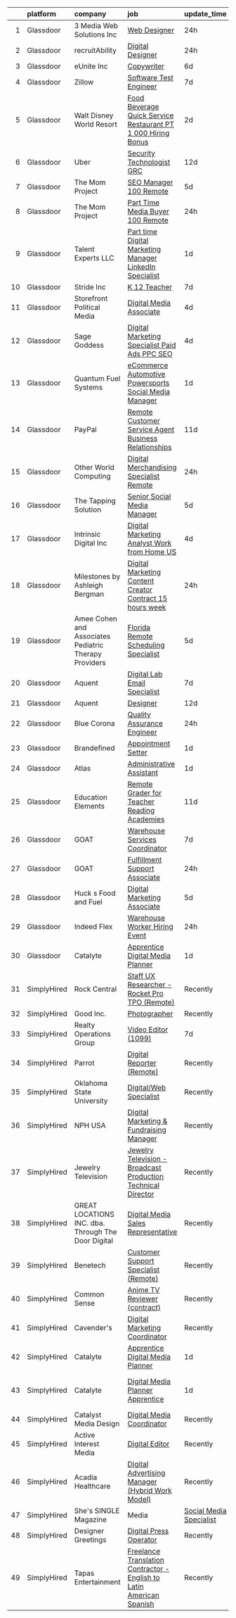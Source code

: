 

|    | platform    | company                                               | job                                                                                                                                                                                                                                                                                                                                                                                                                                                                                                                                                                                                                                                                                                                                                                                                                                                                                                                                                                                                                                                                                                                                                                                                                                                                                                                                                                             | update_time   | location                        |
|---:|:------------|:------------------------------------------------------|:--------------------------------------------------------------------------------------------------------------------------------------------------------------------------------------------------------------------------------------------------------------------------------------------------------------------------------------------------------------------------------------------------------------------------------------------------------------------------------------------------------------------------------------------------------------------------------------------------------------------------------------------------------------------------------------------------------------------------------------------------------------------------------------------------------------------------------------------------------------------------------------------------------------------------------------------------------------------------------------------------------------------------------------------------------------------------------------------------------------------------------------------------------------------------------------------------------------------------------------------------------------------------------------------------------------------------------------------------------------------------------|:--------------|:--------------------------------|
|  1 | Glassdoor   | 3 Media Web Solutions  Inc                            | [Web Designer](https://www.glassdoor.com/partner/jobListing.htm?pos=121&ao=1110586&s=58&guid=00000182cea319c78cac5fc95a4c04a8&src=GD_JOB_AD&t=SR&vt=w&ea=1&cs=1_2394cd1f&cb=1661324172288&jobListingId=1008088437875&cpc=1CBFC3E34E2A31FF&jrtk=3-0-1gb7a66hkg2eq801-1gb7a66i3ghrk800-c24af7824f4a0908--6NYlbfkN0BTT1lo8Jwdy_hu5PBsWOg-OgEs4ry3bvHurgSPaoaOHOWThJZbXv-8E1EHNHR3deLtKjNld1FXOsom79LjT34JW7makxLxTBHyVERW4INRH6ilQMezrP3dwWAeH5FEH1iEZ5Ejp6Jrph_px7tXEDRSyDmxPtUfOr951ZM8LxPqSx3htVLjpKbYJSPXLB-l6xVL0Q0WM9C_koUtZE9xwEKrJJ2Sx9rmRmkaF1dLDU6wJ7jetRp0693m8_l5MTyoTQ7rMtVwWgedRam6GJfxVqQgsutn-8YDUqI5dijY2romMORwWJ0Aet9fFczMUm6Ld4yxilZqDu9xHmiUFgJh6gU9Cm2oBsBPSD96Vq12oKiPYSQtIMv1Nm_7aj7v18rWs701OVBmfic9DnBUr0qZJiF5btt1_8ya9cL-S4vT145gxwJUjEG6hr_2zixWxhai25BbtdtniHt31CgZIKneMP8g0pTXhuWa3QajA3tq0pz1NcTZ8u97lnhjzjE3t3uD_8E%3D)                                                                                                                                                                                                                                                                                                                                                                                                                                                                                                                           | 24h           | Remote                          |
|  2 | Glassdoor   | recruitAbility                                        | [Digital Designer](https://www.glassdoor.com/partner/jobListing.htm?pos=127&ao=1110586&s=58&guid=00000182cea319c78cac5fc95a4c04a8&src=GD_JOB_AD&t=SR&vt=w&ea=1&cs=1_45cb625b&cb=1661324172288&jobListingId=1008088873414&cpc=444700D72F2ECBCE&jrtk=3-0-1gb7a66hkg2eq801-1gb7a66i3ghrk800-fc62b05af1e0e19c--6NYlbfkN0CGG9KWCDlpnNsyBDyIiP_Q0811kl3MMa1wmNp0I1WtkTaTZU1gJWaiKEGe9oYuZ3ACOSRVmCfxt473hJyRmW1tPj8AuEE2k3FaRHIiAETn7fxUNnbKUPXnCGruoaIJeo88yBRXwEcM4fBXLgDDHOTqx6aPi6XWoDU90_GPhbKSbedha9pAg0Oj_yrzDZ5__KwQHKAHPHPR1TAbNqBZm-eEerReN_wcysBvUB0xieliecTyY27Iz_eT8ABdbGLQXdrXovs2wrvQFAnv2P4KTnDE247PUCUPE5yJ7AG93MG7ErvaI6zVBw86tVO4rFO7qVkFalBVfRVdOelC_XFJORk8EVnHx66EgP6T8QZldfV5xrbMZay2UQM0FwuR5TaUjvNHcwD4jJU1oKJnK8Hzc-PGoOa7nLlxRK7UUmA_qeZ-s6ozQjfAyh0bTlvtpUHgSihVNeDAfUin7FE-W7oimCl_yWFR2ySS5Mb4YUgRbw7Ga9CNIjVg5zWl8G1jcoNIbH_tsY5F5deMGdtdnS8wIKuo)                                                                                                                                                                                                                                                                                                                                                                                                                                                                                                     | 24h           | Leander, TX                     |
|  3 | Glassdoor   | eUnite Inc                                            | [Copywriter](https://www.glassdoor.com/partner/jobListing.htm?pos=104&ao=1110586&s=58&guid=00000182cea319c78cac5fc95a4c04a8&src=GD_JOB_AD&t=SR&vt=w&ea=1&cs=1_432c5ce1&cb=1661324172286&jobListingId=1008076675595&cpc=F0881FB4B112A732&jrtk=3-0-1gb7a66hkg2eq801-1gb7a66i3ghrk800-53f0338def0d2925--6NYlbfkN0CtwOkgDuej6vPfWODMxjOIyNEohQmdYMppGq8y8dOpBoTzitlsCnYxzDdEluOLusqwMpkov7nX-ks7t50rpWnoqbfLO_eaOGnNiBBGk4gh1EhiXe1UOI8-ZJxR8JFKjujxbdiKf0TE_IyEOr_pfm_jtTkQFGfNT33_m6Jfq0drDfdk5ocI6RThScyeOGt0b_iXrk8y0MMHgMfEA0N8EvPbVVkw6CC6y8KhkA2YwE7qT8gNmsRK3rHgwf9KqaQoKmDwekGjJ9Lfg-rH7JBswRe_mynxk5gMj2XdXNt2W0g_cvLf-9siO1qcHz3VD9KFcTova3-oxK1PjZ_cdV0DSwDYxyYzyYX0cx74XS0hydRLt6RXfO3sGH1yj0MPnwakWpKADOzQEc4Hn1VpCcuRb5z9TPAZibMr5e4VkMSoWvhutvxs9TWXxbRdI4tAAYqJEwytZmX1etS7beKGTcAhFdorVqDgbbct8obGL-am-puGxKuF7nWNZ0v2)                                                                                                                                                                                                                                                                                                                                                                                                                                                                                                                                           | 6d            | Irvine, CA                      |
|  4 | Glassdoor   | Zillow                                                | [Software Test Engineer](https://www.glassdoor.com/partner/jobListing.htm?pos=117&ao=1110586&s=58&guid=00000182cea319c78cac5fc95a4c04a8&src=GD_JOB_AD&t=SR&vt=w&cs=1_cd9b9fa2&cb=1661324172287&jobListingId=1008073833153&cpc=8795CF9063CD573D&jrtk=3-0-1gb7a66hkg2eq801-1gb7a66i3ghrk800-bdbd237fa6adc276--6NYlbfkN0ANMurRYyPEXg08u6OamUd1Mvhk-zhFSGYIZgoJR86UvYL2v6MoUqae-sD5DnU21vow35bQ1-Ze4dgwP3h0gIUgPs8wUViGkb_G3-ui4tvTc5oBQ_fL4jvKGTFl8Uu4QmnKpXCh8pUj7fxO7Bu5yBOVswLieY_dmKPh0ojbhdWQ1DspQWh_5aoXVr24MprQW-Y4kvHjfe8WFPO5urI1VRmG7UQ44NwCIf-xREZgeNBFWAtVNA3_WUo1XSkTgVIiZvslFhMQV2s3swxWYz4-R-n-8296gjjkRxoYe-yxQ0SbRJvejlXe4U9Pw_p4VzyyHdMrXxyPfmOPlfgtYbZt6QEeipXbqvDbKPkQ4Zr0CxuBrIyr0ovp9zyaGftJJKGDKhUez0j76tZW-LEa3Z1UmJRfjOG6-nI_3tsB5MFps_bS5S_hFUX-lmPQOC0Sqiw_pQEubVbcgFUDu4BJw2GIXP4HMI9ahZPdDfkmKM5oqb9G9rby-NEp0bhjL9O4YhfiZUKoS5VOd2iTpLz11VCG4zCo84nihD4xFb0HnaZJiEJPpIfzX7YVSU8qxesYZ0NBWFxGEj15bJz7E4Sk0WXTw7gcJ-LbUP85D6cRbDoXu0KUyH8Lnyw8Qj1apYsppV667ZetJRxW-y9I-TFfwChCPG84xWdc_RXKAas2_rhql80SlEgmQrodkMRysH6-q6MsLkOBER6Vad2-4vbl5sU1qL6VWgXWbGdKPw5RBRXKaFbpiwp3iWr00CAV4BRATWk4INUxE1TQ9rN06hKMFN5aEZVa0FIaJxRxzcKHkVfi6yoYsait7X87s86FXbOmKYEp1ZVPMW2E7iEG8ZZL8U7tfJxEUhFJvUnP6wRH2qH-9F-O0Uxhapt95QeX56NPcmFh440%3D)                                                                                                                      | 7d            | Remote                          |
|  5 | Glassdoor   | Walt Disney World Resort                              | [Food   Beverage Quick Service Restaurant PT   1 000 Hiring Bonus](https://www.glassdoor.com/partner/jobListing.htm?pos=118&ao=1110586&s=58&guid=00000182cea319c78cac5fc95a4c04a8&src=GD_JOB_AD&t=SR&vt=w&cs=1_36791904&cb=1661324172287&jobListingId=1008084070342&cpc=AF770993EC679D41&jrtk=3-0-1gb7a66hkg2eq801-1gb7a66i3ghrk800-5bd4328f6b5fd467--6NYlbfkN0C6Ka7fXck5vhN9Gntscl_jqDDI0lwp9hmdWqruhrh70g4rLtFMw5tupciEWHOW-uMauIcegRB-uQm5lx6yk0eDJOX6eb6_5tse36gmDoVXUi4H0m6Zeqc0rdVk8Bgv7Ec6xWit50U8u0o_hjycwb5RlK4M-Ijb8zWrIieyo_5q2z_TMhawjX65WQemIOrMp0w8IR9IWXiylqr5NlCfTOlQmnvMwRa0xt8nr7tBbFZfOMMgq46fnxo3t1t-xXrjxjuGLcYwBb4FoEGPJkNW5-drFPYlc8fxNg9SH8nMOtdhnOZc1v5EQRbZWiKIsur0fvWKsoQhjD_G7SJ81Kupq2COB6RLm178_BRBnwYRiibB2cplksBQLc-J7IXz8SEsZseXCNM2wn9pnteNF5IcGB59YOw-1dybMxK4ecsrd3PwiNyJKfQg1bQ1)                                                                                                                                                                                                                                                                                                                                                                                                                                                                                                                                                          | 2d            | Lake Buena Vista, FL            |
|  6 | Glassdoor   | Uber                                                  | [Security Technologist GRC](https://www.glassdoor.com/partner/jobListing.htm?pos=124&ao=1110586&s=58&guid=00000182cea319c78cac5fc95a4c04a8&src=GD_JOB_AD&t=SR&vt=w&cs=1_21b747b4&cb=1661324172288&jobListingId=1008066994341&cpc=2CAED5C921A5F994&jrtk=3-0-1gb7a66hkg2eq801-1gb7a66i3ghrk800-2ed6e0d8409dddc7--6NYlbfkN0AVIi8UxprrPGU7QPohOxOOpynq0pcPnEidcD-eE3H2Sjj4_Pku15tMmP7NP-uADjoOLyJqTaSxToZ4zaEyJWdJY0QpWRugHFW-RoypaB1g8KpCSJBEkjZgWLc5ifptqm-m453Wc1PEQQUFqs1JdnJDAxhab-baXB3vkSYirv6hU2ODVSq52_T8oML3tjeyz_FAaTmsomXj9GbpPNETWKLaF3yYYmSORv0lUOyT8pDNCXd9wCBKHb_ahhDuIcrH3fwWRcJ3Tfjdbmosb_82dvGXX0xukVD66aj2l9AXv6RBTXUwK8G-_7F2RSZLxFuYdSD4JfrytZGKGiaSJCFI9KDB6MR4AOvSQ_MSNg4b23EjWIobgC7jFxzgsL-0l0SW0pxjdN2PHyigQEf3sfFiNFOthNO8unOXqKGNnZpYv42P9T_P4NR23l9l4xWEvvoH6KazC-SIboXMmEpyfqUEFZOAbOry6Kt2wk6a-_9MYQzPLEbnGyebiFPFXUFq02YDn6p8gM4-d39LDabVOgpeLVP4A9VMG__BFoZI7HrK7oaSnmu4Vzou0FEYTll_-TMEk-CHg0SP_zFa84swynTdMBW0AznhIFOEG8INO6mferqc61hL50ceaXbdULg2TMM7I56Jw2EMoM73bxz_WwBzcthiDixVBsXIBdlNFdki0L27_RXmanZVg_QYyynOqmpa3AaFqlQGkzXS6uSBQ774mnFxsLYH2kEXGUre2mfZ1pm6FXmOEYbKi_vhTSEACm2YwXn6yAmjGukAoO8HJRMGlMXErxU-5zgB6K9gCwGehTZ5GZ2wTMAlVp3CdSrj-QXce5REA_8jqzAg7YI5a3AZl9VBQ2fwvMmksx8vpt5CERxzW1bLEWgTttMJAspg-zD9edm0hIAe5CwwmgLQap3sIFMlRWexgLP5LBji1hwW_3SYo6wapf0fsYZsUlQ4Ptj8638EaadU-cSoQOtEeV4jZzhuzB_R-H7IopsPvnCNd3NA77bHW0Ew9kyz) | 12d           | San Francisco, CA               |
|  7 | Glassdoor   | The Mom Project                                       | [SEO Manager  100  Remote ](https://www.glassdoor.com/partner/jobListing.htm?pos=130&ao=1110586&s=58&guid=00000182cea319c78cac5fc95a4c04a8&src=GD_JOB_AD&t=SR&vt=w&cs=1_c37a96bd&cb=1661324172288&jobListingId=1008079757499&cpc=56C4EA4A1A191A49&jrtk=3-0-1gb7a66hkg2eq801-1gb7a66i3ghrk800-409084fd593d24b9--6NYlbfkN0BDp_epf89aHDQhKpPegNJQ_ldQpEFZQsM9OcONMGxWx6pU56EKHF58QjVdAUvn2gVJWnMqIxN5kKYx5TxeYH5pB00QzTpweHF47KVYqQslBtmQlXMXn6beIYIdRU6VILnNU5qxqN2e233yzh6ogqmjpf1Dz_x5bOo7RerX4ZjvwQfg2LnyUFl4moJshjgOlWrDIS233IKGuGxu8uXz3e2z2spJJWAX4L6WPx7vaPbEWv6AckWWySTB_5IaN5A3aHUn_3CK-u2oSNKpgD683FotdvP1q2n3rA5E37iSxAnue5a-u185gD0qL3LKkTRTii61vJgbOCEu2G5-lrtdQdFf8q__HPA51vxcIpiXooAU3LXLldRRTuk3T6M-077CJyM4CpLE6idI5tVTkUzJTZYgygSujJO_w2MwQVj6w4YYM7kOcFHE00Zr38bIuypimqJzor22APURiDKR509Unha3SXt8gJF8Rhfv-VIUOtjXUIWKEzJSNyFWn8EtNbe38MM-AaoOEKPyFHki-VhsHgU2y-8HnqzOsTQoGSGxDweF_kCmZSty_pqJHyogah-XASdtl7B3zQGrYg%3D%3D)                                                                                                                                                                                                                                                                                                                                                                                                                                     | 5d            | Remote                          |
|  8 | Glassdoor   | The Mom Project                                       | [Part Time Media Buyer  100  Remote ](https://www.glassdoor.com/partner/jobListing.htm?pos=126&ao=1110586&s=58&guid=00000182cea319c78cac5fc95a4c04a8&src=GD_JOB_AD&t=SR&vt=w&cs=1_c553455e&cb=1661324172288&jobListingId=1008089604952&cpc=444700D72F2ECBCE&jrtk=3-0-1gb7a66hkg2eq801-1gb7a66i3ghrk800-8983df8ebda6c49f--6NYlbfkN0BDp_epf89aHDQhKpPegNJQ_ldQpEFZQsM9OcONMGxWx6pU56EKHF58QjVdAUvn2gWLKv-P-7olP7IJSJ8YhQahvGk9FytFMPJN7BBLVKsROyBuKUxXvvbHhGABK-bn7RCLzKmc06tRkMYCNAS6Bz-zF-g8fXv-UB_1NGW9a7VlzVkFOAZkKQfDisyiFiQS-Eh98w5QFsiJS7nJMWQOufljNqxFIQjdGUTuzXPMc9ubAJ3a9thV_Kgn3x3zu82Bn5ZNdnt7XDQuG4ySoLb6q4VKX4qQ6Tf_I7qI6J7axfWhKpoZ7SxBEVGwiQ4xY1I-JScCdb1YqmKHQkGWK2LPWbxNjayejQczsP-O0NJz7IHGtAgoJOhcjGKY9j9ziyV60vOCIJ72ckPIXWNtAcSz06-6fRTKlWFaF2Lq4kkb-zX1nDItZiqqLRSR1-mRbRq_PfAPaMUBzu-tFskkeCipnX1QypKGE8oTmgBPh3C39d-iPOwmnr2uHUn55SaNVKdsAFCpcd-nVXvEJ9fdjnThTCEEJujB99zHwK3hDImVGua0dJPbSOUJy3XiA8DybwuEvVjpAX19lri92Eu0mQkZI3c7jZSdG747pIAyflokGjLknNZbQI-4_-X667nS9XC8XZLyRbSkf-FbHm-U295ZKUHvhhK9cFeFiggAVhIPt__5JyyY-PTyJLwJVn2KbAaDd6QwVwR7EXGcR_nUCE5gI_ch)                                                                                                                                                                                                                                                                                       | 24h           | Remote                          |
|  9 | Glassdoor   | Talent Experts LLC                                    | [Part time Digital Marketing Manager  LinkedIn Specialist](https://www.glassdoor.com/partner/jobListing.htm?pos=109&ao=1110586&s=58&guid=00000182cea319c78cac5fc95a4c04a8&src=GD_JOB_AD&t=SR&vt=w&ea=1&cs=1_6ede9ee0&cb=1661324172286&jobListingId=1008086356684&cpc=1CBFC3E34E2A31FF&jrtk=3-0-1gb7a66hkg2eq801-1gb7a66i3ghrk800-0821abc9136ca8a3--6NYlbfkN0APToHrk7ILONyRglvlT3LJMO76dZGJsKlG8WQjsY8Cq4y0vpoc5mYwZ9r5lLsXullh0pJV7FPiNdX5PpYthIt5EMBwdVdHSW1nLmopFc3YLQwCynxihI1386B3uRWzHSCxgHL6-D7mWDa_UFphTRcwPAS2ilXsUKsfk4rtKEnd88Y4AIB_HIhoOtiVg3c-ldgoR6CcpCsKlULWtW1u_xonX7XkquOnuHBDp8An2hvCuDKHGsERt3CBnGFhCxX7ZNfH2tx5Vgy7TCD5PbSx5xlaaCDxPW20uliAbCufqUd-YxnVCdKZtcrwNhgQjMkmSok57131SnLl006-8JT5XsR8xA8zDoK_4yeXTi8hc3FSiMKYwzu6HvdmaXVo9FTPYJzSVNqzCG-skBfZiGOF94TiVAXrExNUY2IAsk63S2ObhKERASsyLmNL_rQKxmxLbDgb_LUjhIYGLm0Gn_xWyeVN26VkpLOsQR75mWY-wkok_XtwXNZf6S__TktI7kX8OE2k57coA-nxZQ%3D%3D)                                                                                                                                                                                                                                                                                                                                                                                                                                                                 | 1d            | Remote                          |
| 10 | Glassdoor   | Stride  Inc                                           | [K 12 Teacher](https://www.glassdoor.com/partner/jobListing.htm?pos=113&ao=1110586&s=58&guid=00000182cea319c78cac5fc95a4c04a8&src=GD_JOB_AD&t=SR&vt=w&cs=1_eae04e6a&cb=1661324172287&jobListingId=1008073937456&cpc=E773D000C9BC26FA&jrtk=3-0-1gb7a66hkg2eq801-1gb7a66i3ghrk800-637431e51d886671--6NYlbfkN0CvdwklXJR8ilq33FGhQFFoe6FMxHufu4eEPSreuBfVLvJsr4_xgAHFrJ8v_5jZ5POUwkcW5AkW80lWot-onemPgRu57g6I9AWM6wQWme8EVV8m29buCh4RCVKnCL3tOucg6ol6s5MFoECcxEhFb0umS8uDQrV_qOEzLo_eh3Rurz072XqTW4MxLCzygvTxsi9xo3zUJHsXH8-a7NTz5A8NfGG1ml7i8a3a3jjAPkH2VnPQvSgeJiyN-j8NXbIGXC2SgA10GJ0FqxUNbhpoKsD-XH2_C3W7alyUR6RCXSXWdMx5LF8pz6cAF8Wt97nLGwQ7W1GCUeCGXHQSLOt108IinlMwOFQb1-eJHjvRlqvGhUMmQuXlKS0LD9N0plwXroLJhUi9VQcw_jPyLSg9hd1frEzMjL9Ev6lmeLyqhqBV2-fF8iQQhUIx3O_-MhC3ZIXA7EOpH09UxCZU1740Q4_ix95kbv0bMTLsHJoRw3MiidwPg324FUc5jDm4x6UWYQZ9hi_nTJB97lfhdfK67uBln8i9PrTjkFlQ3gkojw_fv3Y7zShxS-8_5Ynw6df_G8NHjlNNx9LAhD3N1HO-cJ4wKL0SoSAwJ0qx-xT1JhPKQN-Zdwmbj2zKK6YJyltokDpWa_ZH5_VP-Q%3D%3D)                                                                                                                                                                                                                                                                                                                                                                                  | 7d            | Remote                          |
| 11 | Glassdoor   | Storefront Political Media                            | [Digital Media Associate](https://www.glassdoor.com/partner/jobListing.htm?pos=120&ao=1110586&s=58&guid=00000182cea319c78cac5fc95a4c04a8&src=GD_JOB_AD&t=SR&vt=w&ea=1&cs=1_d764680d&cb=1661324172288&jobListingId=1008081749588&cpc=8795CF9063CD573D&jrtk=3-0-1gb7a66hkg2eq801-1gb7a66i3ghrk800-1d85849c4b7ef18e--6NYlbfkN0BMGcL7UXIazt_6x3bgSyvRMHRJVWQtVbsZWrLI009OXBED9u2p7JpqOmaS7UqXoj-ErEUGK1ocpfVwA4me7CkRhnSTrpfh4cmzKRk4o8mQpj9LoyxI9RhenZ5dFTHbGz6cguq6Ix2kZwgowTFrI0G_mnqVmbyEvfENcMht3tYCv3w8xpuXtb6xCjF8NnFvU5aL4Kjh0SoYVfBqo8eYvLoJCJzdUKLAcJUcE1MUP3mdtTWkQBwhAyEndwTs90lJFR7cXkjFdrTBg3iidV624CSfggM9oOA5Su928Rjkqsh4yuzmEu0VF-y7N7Dh77BVOvP_3mYXTUpqQmDT_E8UW9aQ-t1i4SMlp3qDtjpVfiytLPBO-TG8O5QtEd3jH6pucWITdTDzZjIPqjX6QkYlmy426YsU0wv4h_yP0_l_yGFbV-rKMdj0s3Tu_5aqnu-KesUAPFX0LUfCLUwWyoi7d62ccMmxq788JBNswLL9Eaty7K3lSsfHchfI)                                                                                                                                                                                                                                                                                                                                                                                                                                                                                                                              | 4d            | Remote                          |
| 12 | Glassdoor   | Sage Goddess                                          | [Digital Marketing Specialist  Paid Ads  PPC   SEO ](https://www.glassdoor.com/partner/jobListing.htm?pos=107&ao=1110586&s=58&guid=00000182cea319c78cac5fc95a4c04a8&src=GD_JOB_AD&t=SR&vt=w&ea=1&cs=1_4316c189&cb=1661324172286&jobListingId=1008081485276&cpc=A356F292FF34F670&jrtk=3-0-1gb7a66hkg2eq801-1gb7a66i3ghrk800-c4c155eb5b43f972--6NYlbfkN0BBGG9LMNqL16EzDx9S3nKk4b6IwprgSJginr0DZD_oW5yEAmn-tqn_TBC8a3Capv_BTU2ewMxeEz_INSIr_8pVBDIxhPBXR7NB5vTlQgtbdpaj_DghusF1Uk1m_WVaQ-_sF6AdV652fbnU5tqHzJTCUPS0CvLKMSW1VTif_phVFsYMlZqJQ9ITtWLezfREZaYrU4dMib15NJhzsufygXVuk8Nt_IIlGjuEu_cbI9nof5XmiACrqiTvc7Da-gdBY5KKcD002uihAXIpG5c7IY-yg7-cH7lzRMGxWLFTfdxVuD8T-JR1NcBgVUax31MB0Ylq7nwqN8dErya0ocOLAUlW84-B_wX3E9okX0z7sd_t-AN4lbkGddIkcP9M3SHS64nN6A18W3K3TSRPKFKb5uE3X4sweLr6B6oDqvMlUiT8dUOjyEvOr6UznB3-O97RhVGS7ZUdMr_4Sb4Vpo3SvX5BdZMErvn_ReccPMBQ5S42xHvVNd6Y8WLDH2hmSpa8cEaEPPpn4yln2pBTFoOwSkZG6vLIL8yyolq6cEVAdwcGJA%3D%3D)                                                                                                                                                                                                                                                                                                                                                                                                                                       | 4d            | Los Angeles, CA                 |
| 13 | Glassdoor   | Quantum Fuel Systems                                  | [eCommerce Automotive Powersports Social Media Manager](https://www.glassdoor.com/partner/jobListing.htm?pos=114&ao=1110586&s=58&guid=00000182cea319c78cac5fc95a4c04a8&src=GD_JOB_AD&t=SR&vt=w&ea=1&cs=1_0fdacc0f&cb=1661324172287&jobListingId=1008086711755&cpc=C4A69CCDBB3B9599&jrtk=3-0-1gb7a66hkg2eq801-1gb7a66i3ghrk800-a0b2913fdc58284d--6NYlbfkN0BTT1lo8Jwdy_hu5PBsWOg-OgEs4ry3bvHurgSPaoaOHOWThJZbXv-8mP1PwhGOTHDgavM0MldVjaNzUTD4k42G2HaLRWHFNRbnLiqWQiDVH_i4C-KwSEBhW1rYY0I1yUW0OPwJknSvKK72h_-UoE7ripixfquHgG-hgIWYVfMmipl1piwmC_4xwoWdBo_qxGVfhnt9TV6RAfpUI-_XMFCBMAzjpjZDiFKFeQ0pSJk9F-oQtV01c23HoXFX1nEPjGak-k_n4yqOCE8RdgQzYrdXeee57zEhygMFFZMddx5fQlZ5lBIMxVcIurmCs0YoPTzDpGyJbyioIb_GNVntrYEMLfCL6RspZOAOWcSYNLULfRbl_NyTMk-W_vRASi4eLU2MtaIKf2bDc5I784gm888-hDgtta3-TUGOBHaTxJH5UGl3xw2sTHr6d43iYUb7C3CKwO_Nnt5TFZUo2vSmLfoZ-l3rNxOw22v3b0ihTxPETjmZUz_Dug4df9apLI6U_pQ%3D)                                                                                                                                                                                                                                                                                                                                                                                                                                                                                  | 1d            | Remote                          |
| 14 | Glassdoor   | PayPal                                                | [Remote Customer Service Agent   Business Relationships](https://www.glassdoor.com/partner/jobListing.htm?pos=105&ao=1110586&s=58&guid=00000182cea319c78cac5fc95a4c04a8&src=GD_JOB_AD&t=SR&vt=w&ea=1&cs=1_cc9fb00e&cb=1661324172286&jobListingId=1008068350280&cpc=8795CF9063CD573D&jrtk=3-0-1gb7a66hkg2eq801-1gb7a66i3ghrk800-070199d099d4c91e--6NYlbfkN0DU-F56RgAyFk8IOKZIzbPDY7JlmS72TMLpmNQzkaTSHlWi0x14Sm1iHYL1DaLVpevtEmLRaPsbl_-Zm0pkmk4t6pnRNijLRRXxUseNjHbgC4MB_YAx3AwC_N8fxMDbHcpj9Ht7NC6LmsvwpX-QjYrFrJv95oKe-RJHvbNc5RX2W4oNXCi3hKYf0bqGL4j-aGGycdUelwRtjbAv_wQT1N46FNRZOadCPWZQYAG5KOP3ttluipSUxwDYJVSJHmVLoG-WpQnAYxI8qGYRf8PRvXB393hve8iiX-2mFe3zbdzROaehXNFsHU_wqden7aCQkrZXjBo53WGRcpQam_z1NwYVGy0-ZCPCF7o1uVa8cOYzbRMwV_hrp5194iBuKTPDmi9Y18lmqRB3peYH3qox3xNs8Tt0m0eVaG5XOAn1EqDv7zRobRKZhu6Qg-DhKYSKtQLa1p1OEOG-ZUkpYFjpzTg8wKykP5vMxCcXqUum53S4-guIhcQUj3J2tqhsd7EJAIgebhqrlpcX5pNL0b5P7_aaxSA8gr6vYhbmLh8hMBei0Q%3D%3D)                                                                                                                                                                                                                                                                                                                                                                                                                                   | 11d           | Texas                           |
| 15 | Glassdoor   | Other World Computing                                 | [Digital Merchandising Specialist   Remote](https://www.glassdoor.com/partner/jobListing.htm?pos=122&ao=1110586&s=58&guid=00000182cea319c78cac5fc95a4c04a8&src=GD_JOB_AD&t=SR&vt=w&cs=1_c36f5ce4&cb=1661324172287&jobListingId=1008088254559&cpc=9908D8D4413DBB8A&jrtk=3-0-1gb7a66hkg2eq801-1gb7a66i3ghrk800-bc24ef267e0130fb--6NYlbfkN0AUAYBBwILJ6zTrFZgXMoXBTJ0WAA5-DXG3BMHUU2xRf6MbKibtG0apt5GNh3lRhJb44yxtjuC6Ql05cHZj97k6TIO2smuFpQi7h_W69dcmIwUPv4W5Zm2dR1u4x7gI0uKH4T4g7OOwThxko7236Anuyz6mugl_PkQngfNWB4LdMAAlLf3ndLj51DO7u1S3gIF2lmn9PZwHr_869jMt-DzLMW_y8W_CkaGngtxLbK8K5dooBNgrx1zFOi0Q8QDKMJAT1LGdnuds6nSEPsUJjjHAmg44_kbn4fB8R6U_163X94HvpsSDYljl03UUT9bZ_isNnfTWY_WQ7pA78bRbTyfzqZrmoeHBR_YXWBfqQqgs7hp_wRkRxAwZLIv4aRP7iA7ilB9llwbNWzmJovxfpodPhSOWWkojSbyc_ln6sC5an7MATOvXknP5zUYs2UxeBp63vERdHZ8ch3IDaOag4qBX)                                                                                                                                                                                                                                                                                                                                                                                                                                                                                                                                                 | 24h           | Woodstock, IL                   |
| 16 | Glassdoor   | The Tapping Solution                                  | [Senior Social Media Manager](https://www.glassdoor.com/partner/jobListing.htm?pos=108&ao=1110586&s=58&guid=00000182cea319c78cac5fc95a4c04a8&src=GD_JOB_AD&t=SR&vt=w&cs=1_1fbceaa3&cb=1661324172285&jobListingId=1008078924843&cpc=32EE424DE2B657EB&jrtk=3-0-1gb7a66hkg2eq801-1gb7a66i3ghrk800-725d94417cd9090c--6NYlbfkN0CSUouzYac3hiBk-oSKPXVgMQ2rrourzW-tj-T1EvXYeXzQ8EhEj6xYzedmfztQqidyxhnx-fAlHmqufq9EnZxNrWSyFIjrWRgIx7NBv-KSvtox6b6gRfHZ9GiL9zPPUYa36xrjwMwK1Ipzv1sYloRy715IpADMMXBixUvLhjXPvTo_ma8XucPJntl3ETr0y8cHLbrhPNOkRK2m9zGrbxm3cmCVPvLEfs8jvS17EDEF0a0D4Ogg4mYT4b1M1gV1CECNJUrdYfVnC8drHRWY6X1lGOA9v7zbBupsQ6l-PtuLAyDoUeOHwsNj_lHKZa3Mcqkynkf0Ht6OduZaxjhJDkkAQv-VaIu25hwTdGW3gLCtDQ370FIcNQJoPt9gF6G6egaFOn9GgrE4lo1ONDbAwF_-KfSgNDrS08mg3szqsZnJOlj1EtYhDoz0WhVnJIU4Wr_NV4U0sxlpTg%3D%3D)                                                                                                                                                                                                                                                                                                                                                                                                                                                                                                                                                                   | 5d            | Remote                          |
| 17 | Glassdoor   | Intrinsic Digital  Inc                                | [Digital Marketing Analyst  Work from Home  US](https://www.glassdoor.com/partner/jobListing.htm?pos=116&ao=1110586&s=58&guid=00000182cea319c78cac5fc95a4c04a8&src=GD_JOB_AD&t=SR&vt=w&ea=1&cs=1_db3d17ef&cb=1661324172287&jobListingId=1008081692698&cpc=8795CF9063CD573D&jrtk=3-0-1gb7a66hkg2eq801-1gb7a66i3ghrk800-4977a31ef66f8904--6NYlbfkN0D9I9CsKRwrZ-BrriifzpQz5FSKRbLvJKbiVa69wjiqjXdvYfCNvB-nGuuC17evdLwNQrCphvzxZTtQp333o2XPiwvle-e3sk8rvqduwFle1hEcQDwcdgWwb-Miy1TBfg6SB5C5n65Z6XNI81kFx1qjYA7o0Zm4VcAmwCA5TV-gcFSMg40TmuJYCUzGP7BaoRx1_Xj9beknfFvb54MNiUed8yrDSXrG4UPm7lWa1zo_UPOj7e-WmPW7nTVg8nYSg2yBii3koXftVJ7PX0LOJ3Pdg3Uo-c_OmIl4CC32In8u345uPAh_cVI6IRiLq2RGLLZ8fVmc4tpEHD3JCvYjbZCh9uz2sLdIdB24DPXhhHucH96z39YCwtLwjeDeFDVm1i2pxXCg4TMaIa8uCnLS_r_E4xWMjK1pmspMNvZ6_Ij124YO5OKwBWjsPphBORZlls0eksz3WHyBGJrUlxs9-L-6ZIjTZzAZY_pxIH-Ut2OIDkT1BLcOpmLpPCmSl6POFhEBxX-CRNvIwupY-GO4idS9)                                                                                                                                                                                                                                                                                                                                                                                                                                                                        | 4d            | Remote                          |
| 18 | Glassdoor   | Milestones by Ashleigh Bergman                        | [Digital Marketing Content Creator  Contract  15 hours week ](https://www.glassdoor.com/partner/jobListing.htm?pos=103&ao=1110586&s=58&guid=00000182cea319c78cac5fc95a4c04a8&src=GD_JOB_AD&t=SR&vt=w&ea=1&cs=1_3ed76db8&cb=1661324172285&jobListingId=1008088691170&cpc=217C45A42544DB93&jrtk=3-0-1gb7a66hkg2eq801-1gb7a66i3ghrk800-7569ba233734228d--6NYlbfkN0CNayYzF1mBaI40OgT78t3Q2d9IxlwDzhsYR4HK7epYUYZQQ63_v0ZtQxGZjg-2Zevjj307BS-2EAvSNxkfK61BvIBshOOfPOgdxua-j6Pu2LDAmsKnck7oF1NbcYrRVDyTDiLFs6amUkhkKeilp5WhyZARAiUBWH6nJmRUyBAvE7Po5rHeNaAIWb6IoqOOwbVLEBnrO0lXDdCx_CdmzYRbmhFEAIyfWYwQzk0TWJlOj7BKFFqUJYxpMC4hgOrxuPNkv_tVu8Xz0Ywl8GXWU67YfctC1_jSPm-CrqZ7DqShrjANwI7cohaPK4ORokherDNjCgv1hizsvvWOGAYDotCzVkhyGHSJfMA4qW3h0UORt-tu2-hkDX_85S2F3DktE9WOORFZb7zTQhmLqLF2POcPgXHuwozWU-xfA3akl6o30wZSosp6A-d1R6kc_02moR0HQcrk3CchxSPOzxzL0JOyKExa7hOQZXoTGO5HU0wfFUAkFsd9OV2w8i-YiM5XQiE%3D)                                                                                                                                                                                                                                                                                                                                                                                                                                                                            | 24h           | Remote                          |
| 19 | Glassdoor   | Amee Cohen and Associates Pediatric Therapy Providers | [Florida Remote Scheduling Specialist](https://www.glassdoor.com/partner/jobListing.htm?pos=115&ao=1110586&s=58&guid=00000182cea319c78cac5fc95a4c04a8&src=GD_JOB_AD&t=SR&vt=w&ea=1&cs=1_94445f1c&cb=1661324172287&jobListingId=1008078717344&cpc=AC285F3A3ECA6BB0&jrtk=3-0-1gb7a66hkg2eq801-1gb7a66i3ghrk800-ab6b67ad9b54a025--6NYlbfkN0DB2IJiWvkl9dyna-F9Xfqg4Kffp6-GoT8zQwgzVu3ttDJojyFH3kHYJeir6D_a646D4E6IJS4Au2ZYcO6udjK9W0XtHp2F4Mv-w93IhZcElHe1rsrNJ_ylbYQhj4FLtvC-qlZHqFIwgLkuCFRai3DnaUKPpNDuAaLGSzkhXomzy6gnJcwskdlD677ACeWrB96L1RYH2GPyTEppOyaMcv0oWAL9Nqi4FvRtMPBYptzAhbmNGMBKfrASeQvfZ4nUdEVLvtMfB9mNut8HOw5tnLw1ZJ6LUgEucJswf1m-ytZ_L_3qSLUabYxyXJhWJOwkv66mMMHCWWXo5VQYTyMiYh2Box0IyEOeF-2YcLlGyb_xWMoIGu9H3elnTczomc2IUx3rER8kBGJIOuAkxASs7gUi-KAWABJh4amxoCVEpDT356F_UXqwCjOUB6z_fLNQ1gnuvL4UV4Q3_Bef_TnTbhKHU3eqC_CE7c-T1Q2D2QW5xbV4HVNJYBbblYLowxK1mqIFmZFntgpXKg%3D%3D)                                                                                                                                                                                                                                                                                                                                                                                                                                                                                     | 5d            | Florida                         |
| 20 | Glassdoor   | Aquent                                                | [Digital Lab Email Specialist](https://www.glassdoor.com/partner/jobListing.htm?pos=128&ao=1110586&s=58&guid=00000182cea319c78cac5fc95a4c04a8&src=GD_JOB_AD&t=SR&vt=w&cs=1_6c729123&cb=1661324172288&jobListingId=1008074782537&cpc=654405A9B1E0A9F5&jrtk=3-0-1gb7a66hkg2eq801-1gb7a66i3ghrk800-d23a5aa9c608913a--6NYlbfkN0DMrcEu7yrtATojKJA7cEzGQ3FdRGWLh0CZQInL4ECGI9gD0Wolx9R2EDT7B77c2cSZzHxfztdVoEMCmmuaoYCFzVOLdnnJEcNMkLv6HSpNslBUXXYKUXIkpR75sNwWLdHlUgsHf06kbTH4-Da_0i2Nn4Fis4QPummtFA7T_HDxG1s8g69U4IQZhQNvnc6V2v6nWsKq_Tpf3yEvwGT73n1L01x22J77op3R7zQQWd76SPAdZUhyM2IfrA1v9ZCMyHzRwwXgHyt3UWUxWJiDYNNUra9D2KigVim7zSQVK82uCdz5f9-0ngdPdipeXPAjp0cr0qvacVTAsjHPnoaqjUwAa5oyHpbNLFVAoTvbn9FJHQ5VF9BUCNcEjjULv3sVW68b_vvuAfA3rxmJyWI1YyMjEYOywGKko4-C3KAlznL8JsYbIRLkCWuy3g2qRofCviofYZPSwX0EOLWROUyOI5Y3)                                                                                                                                                                                                                                                                                                                                                                                                                                                                                                                                                              | 7d            | Remote                          |
| 21 | Glassdoor   | Aquent                                                | [Designer](https://www.glassdoor.com/partner/jobListing.htm?pos=129&ao=1110586&s=58&guid=00000182cea319c78cac5fc95a4c04a8&src=GD_JOB_AD&t=SR&vt=w&cs=1_4749a064&cb=1661324172288&jobListingId=1008067092714&cpc=F41FEAB56D215062&jrtk=3-0-1gb7a66hkg2eq801-1gb7a66i3ghrk800-ac64986e2b4de6e5--6NYlbfkN0DMrcEu7yrtATojKJA7cEzGQ3FdRGWLh0CZQInL4ECGI9gD0Wolx9R2EDT7B77c2cQiCSnbCMQd_C_cLuDUtmt5n2aq-cPqxY8Jm8ZvfC8O7effs3tyA7wAgUar14u2AaVu0T8dKG3X8em2znhIB4hYljeJCSSTjzab9F-K2WdTROXGRcfnKXxzl8VpAz29XAi6Eey-wZuXeUB9iqSkE3MrhBzVTMTKZlOAIzcChgyXGdIMONQNL5Chvs6tZ0a2nr67X2QizmQzDBnn--JWPQ-T-2fHLzbJFf8DcCcpDyWJZLVIpbryp6RjbilxHcZtCd9S3yBkw7RcxoASbpZDUIppEeDD-ruWmFBRMACedvyf3MWbfs65B0LaByY4CZc9LM5mahts7Qo9mrPkNVERu44f7Ule8pmzdpA8OSXTE-uAw1N07b-SiWDbXFsKZAcw2AEX9Z4uFQTZqLiPT-sHh6cC)                                                                                                                                                                                                                                                                                                                                                                                                                                                                                                                                                                                  | 12d           | Remote                          |
| 22 | Glassdoor   | Blue Corona                                           | [Quality Assurance Engineer](https://www.glassdoor.com/partner/jobListing.htm?pos=112&ao=1110586&s=58&guid=00000182cea319c78cac5fc95a4c04a8&src=GD_JOB_AD&t=SR&vt=w&ea=1&cs=1_c8ea3fa9&cb=1661324172287&jobListingId=1008088211238&cpc=AC285F3A3ECA6BB0&jrtk=3-0-1gb7a66hkg2eq801-1gb7a66i3ghrk800-7090f6bfdeea39a6--6NYlbfkN0DB_z-i4f_YUsaLbNnHaF5GP9XifYTvz-Het-D6_sEiXt5pwd1D4ws-CqaIaMv2n-CnbmxacOoJpbFh3ZKgZgazrMcI0q_pDCueeec-_HY-8CboztTA-tbtfUUyWuGwSXw0lq6FSeuVNxlDfa76zeDPFqvKqrdTnhfKZpYQrL0dkpOK7ACl1TIHHKhvhpGMW9BOeTZ8Xs-VBlASehGoZoO8qq3KKCsQ9zzPM7MBWd5zpeeGKogTX96Y-tqsTDCnmN9l62Gs0oZtfZO9o-iQ0hIraw-JXEZn4akURatiENugaXkcG4hYCrDR-0VApVYfBfEmo_lGZ8Sw9ivc4_uEWJr3zK0pCz6zhcnidwJRjQnbWopbmVA-6JsdXRo3uOZ7MLLSeguCNnnd-M0rccLPqcVA2L3e3tL_kdy2VsXDLBsQ-xjJS4iqDXnSE1y1u2KwEWiq9gyaNdjsmEcdnh9VQYraBY7LNxoXohttZjgH5ptvdyhOqExWncuMI3yQ3gQoDDY%3D)                                                                                                                                                                                                                                                                                                                                                                                                                                                                                                             | 24h           | Remote                          |
| 23 | Glassdoor   | Brandefined                                           | [Appointment Setter](https://www.glassdoor.com/partner/jobListing.htm?pos=106&ao=1110586&s=58&guid=00000182cea319c78cac5fc95a4c04a8&src=GD_JOB_AD&t=SR&vt=w&ea=1&cs=1_fc63e4ea&cb=1661324172286&jobListingId=1008086156709&cpc=217C45A42544DB93&jrtk=3-0-1gb7a66hkg2eq801-1gb7a66i3ghrk800-c7285c6d68320ce8--6NYlbfkN0BQgxnWsNa2_QjUcJ7BtVRWDMGhA_jKG1Zw06LzWM4EglXQu_iDZvx-TlmuUIDujl1WD8fPzPZ4DLBfEt_I9jEphvjhVDeF1qXdaBfJkom1MQKagEYoOUGVQcm_rqS5yC0HjRnbCuXcG9A8a_Eqk72Mr9N8BB3Jh1l1okOmCfclitsNvE0FWM4_uocYxhDhm2GYtMvf2PY7pM5sHI8ztDeMjk9Csr-gpisUxM0-AYk_AJSv4bzfZ9r23VLDcjuXOQfq1l6UDfcnlZupB0aCr9A-DpA3R1k7-G-4H_aEsYcUPfoY1Ouxv4o5bzOpExNcehKt1D2FSI2az7w6VORidqNE_-x6g97osJcxx-jAfL7RFjF-4Zx67UycaeC1hYZdpkTL3CA1P013dkxUzPUCxjzWVqa_ia9FJYO0gS3w82sIGthYBxjQpYwmTsEtJYrmnCogMgVul3rTRfMbt6mMJ4wT9P0cmPriVqHd7zF0xEF053rR_YyuiZrw1cqz7l4ho0U%3D)                                                                                                                                                                                                                                                                                                                                                                                                                                                                                                                     | 1d            | Beaverton, OR                   |
| 24 | Glassdoor   | Atlas                                                 | [Administrative Assistant](https://www.glassdoor.com/partner/jobListing.htm?pos=125&ao=1110586&s=58&guid=00000182cea319c78cac5fc95a4c04a8&src=GD_JOB_AD&t=SR&vt=w&ea=1&cs=1_c06d9733&cb=1661324172288&jobListingId=1008085753548&cpc=3BA4CE39D5B5DEF5&jrtk=3-0-1gb7a66hkg2eq801-1gb7a66i3ghrk800-91a10d7e1fe69a15--6NYlbfkN0DFt5CLWch_-uKpf_0Ky8M_iFaKSU6X2cPjQwIk2lGN2zlJ200dufGwdCb50mwSuDUpCqP06JOq6eFsEuS9c7Y6d0VkwblKBqpf1_-O11KQos2ZtJw9TQIeTmxVDDk5erF7z5zZF_gHb-9YNWY04AeMOADo95cWKXg59xQPza9OAl43IqbMu4IlONOWDV9xvSIej39CowZXvmJ0_j5ephBFAMUhiHSfGT5GG5oiv-QqxVS2Pcg3Ul_lcI7S5acaqbFq600IRnFcl-Gu7UWyqZEDyiEUgBMzxKwqY1OGafG4T12Fu5d7o4793LT4zbDFODZuUcGVotLbBZyG2Y9NMdLWR0sMmt6Nz8Har-99FhBBmCT44ny-xDnnlcoacf1w35sAM_NJg2GFfVQQ3xf7DLl_oOYD_nLT0tDu7rgP3MfPwaLjjvJ6IuMF8-eM9otultjm9PntQZbYK3vY8zJMhhnZzdxYGB3MhNBoKxSGx4Ye6dkiLh4WOpjxhD8ZbDAfONPtdqNal8RSAA%3D%3D)                                                                                                                                                                                                                                                                                                                                                                                                                                                                                                 | 1d            | Remote                          |
| 25 | Glassdoor   | Education Elements                                    | [Remote Grader for Teacher Reading Academies](https://www.glassdoor.com/partner/jobListing.htm?pos=101&ao=1110586&s=58&guid=00000182cea319c78cac5fc95a4c04a8&src=GD_JOB_AD&t=SR&vt=w&cs=1_9a4e822e&cb=1661324172285&jobListingId=1008068266805&cpc=2CAED5C921A5F994&jrtk=3-0-1gb7a66hkg2eq801-1gb7a66i3ghrk800-eb5053f01814e556--6NYlbfkN0BMPnP_Ws4SuhgGmmzxVg3U4DqT4ObO4jXekY8iQuCrfTDCiw3oIVQENahhiU0CSDsONG3gfjS89IrjzANk4Ws757s40zsFmrIfwoxBMWVTWaLSX2a7pbreOI9hjHBSkfE1Q8FF8KHfdWkdYDAGNc4iak71AskpNhN2fJe0e2n5wdsuhIO5ZUX-gzDfOhOKAyoXoXnWC873S3nrP3LK-xmTXDvQMLg3nGmm2qDjDgqxf85jwNIbhXcQOrP9R9KzEflxC8UhWxb2rnB_KmL23rC8KCk8hUVDORP1mJcSHWEjvAmiaWyyNLdcER1P8iWkmAXEnSicYq2Jl3IMzdo0G41YwFuwV41xJLAWxQ_JPwf5QUtesH7UKX53mkKv733ucqY6YtGscUkkehKqFgIyit_NQ97SF1AMqBrmcV37nUXDtySGQdZZnvbKQ0tNzTu-xB1uhyDS1Xm-637eB3ZO78ji)                                                                                                                                                                                                                                                                                                                                                                                                                                                                                                                                               | 11d           | California                      |
| 26 | Glassdoor   | GOAT                                                  | [Warehouse Services Coordinator](https://www.glassdoor.com/partner/jobListing.htm?pos=123&ao=1110586&s=58&guid=00000182cea319c78cac5fc95a4c04a8&src=GD_JOB_AD&t=SR&vt=w&ea=1&cs=1_26c598bd&cb=1661324172288&jobListingId=1008074536757&cpc=AC285F3A3ECA6BB0&jrtk=3-0-1gb7a66hkg2eq801-1gb7a66i3ghrk800-94275d749527255b--6NYlbfkN0AVfuYc0tmMPaOv6UvIwVhlneoU9uZqs5lejUU-6cTLSnfaFMvPplVRt1YxEHpcf50oJepKJNKfSGB2t1nnpi1VxPOE2e99I5T5Iyc9ShxKEreQUfHpt_SxQxf_DCY8o2XVIRjo2uAV_QPZxMntP13YDf5hcq9jjcTEoAD35nD3r2OfQNTw5hQab-qZ_Qa_cMyfGSjlLcaEdBeaqMaXjxqrhq0mPW8wMEK_A-D8D7mbVd84QS5VL1xP3rjuFj2d9FrlEbSdd98J9Vq_qag0uz9ApK-ZdTrnkJF42wQNW7LbFHq9CnBS5iurd7h22YkGCU3cksMhM-9NJzslSG5PnDdfTlYtjHaVx1oHbTOjqOcT2MNU8lkFglHKaVogMvcCIN_SqtdomS5_puY7BI6gQZYKRu3CNwhIbWwKdJrExO5nq19YpqxVHc0UR8BAQqFbZUiEzaFST61c7RpSWEqFNV9CXPAmRFhtKPMlToBgXeJ_wb8msQcAMTDWqU2siXNBsVV8ADP9INmXdg%3D%3D)                                                                                                                                                                                                                                                                                                                                                                                                                                                                                           | 7d            | Easton, PA                      |
| 27 | Glassdoor   | GOAT                                                  | [Fulfillment Support Associate](https://www.glassdoor.com/partner/jobListing.htm?pos=119&ao=1110586&s=58&guid=00000182cea319c78cac5fc95a4c04a8&src=GD_JOB_AD&t=SR&vt=w&ea=1&cs=1_392e355d&cb=1661324172287&jobListingId=1008089187726&cpc=AC285F3A3ECA6BB0&jrtk=3-0-1gb7a66hkg2eq801-1gb7a66i3ghrk800-3bd127949cac1b1e--6NYlbfkN0AVfuYc0tmMPaOv6UvIwVhlneoU9uZqs5lejUU-6cTLSnfaFMvPplVRt1YxEHpcf51CaGnrzQnQJssUEPllGKQ6IG3QDZyHjEanqbVyzAxD7zmvKX6jrdmxAeeE2kBwhtJoumCPQaQP6LJ6dEKmaVR6tz91hey2IQxK98lQ27DmRSpD2Wvy8L1MZdLvkH3PQoqJG3BuuCa4Acz15tBgSbhpXvwyFvw1SsiHNiNTFD8CM1XbMslVV5dP4it628oh_GwQeu8dnxO2vRQWh8tXsoufXmAd5N3a5HRle9spKu7IJJCGcJba50EkZ5AYSj05bKyjO0zxWaK3Om8yv2yPBnFUlwHolOqAvR-5SbBvsujpxXOAGJAIS8XrSrudtn_uxtqgSSDVjB1y4p9e6dbzYi-YkkA3msAX1WdEyJhn-feITnHePkC6mEmbMSn88WeiB3oYiFIfh_zRXm6ecuiDS2aDzHeImbmgEWiKOHVMy95atvB6FimnDY5nUPgMy18-rkBtApUYj-iTvw%3D%3D)                                                                                                                                                                                                                                                                                                                                                                                                                                                                                            | 24h           | Carson, CA                      |
| 28 | Glassdoor   | Huck s Food and Fuel                                  | [Digital Marketing Associate](https://www.glassdoor.com/partner/jobListing.htm?pos=110&ao=1110586&s=58&guid=00000182cea319c78cac5fc95a4c04a8&src=GD_JOB_AD&t=SR&vt=w&ea=1&cs=1_486af5bd&cb=1661324172286&jobListingId=1008078630562&cpc=FDA93C03AE7AED37&jrtk=3-0-1gb7a66hkg2eq801-1gb7a66i3ghrk800-ddfe1a4c6f0fc729--6NYlbfkN0DzHUkfBCfLq0aTOQKjCOQpdXLP6fKXKfP7a73V1xUbUa78l5wYrevHISfgBKs-QTZ_R2Lztp1Qh67LWJY0MIVXJ3yZsmCkE_spKY2OLuQIdD6z0y5FBQUSbZl4FuYsowFhI6tbxf0yw19FHZYIhuzU9kd_4EA-Gvj2pM7aMhVahiF55KmWVZhoXgD626uySz8Xh4M1wi-a8Vu0I4VAJ7davIeR_DdehC1S_OMeDAL1NTTXTq2IK95vjY1ukbt6U-4nuav_MoWDbBDjWJ3g0GB_MLSG49_wtpNcHMMOzIFnlr0tlNiRfLt7tNase8YIGWpZCw98amtpSraMCN2KIgD-WqsdyCq9d-w8tzPJCjUBjGgJpnRaP6Hl3nDxF-AzGiyYEzK5yY0EBI0xZ9TPDB9_dlrS8vZuiTe_SSKSZwFf_79eaOHw2X0oJbx0z2nbl8ljYq0-B9H3FPmpGgJb6zUhidbqxb4Rv8lQTXAd9OJPFpMlX4K55jCDPOXy2EjpssJBJuLBj80LlrabTScDsqSG)                                                                                                                                                                                                                                                                                                                                                                                                                                                                                          | 5d            | Carmi, IL                       |
| 29 | Glassdoor   | Indeed Flex                                           | [Warehouse Worker Hiring Event](https://www.glassdoor.com/partner/jobListing.htm?pos=111&ao=1110586&s=58&guid=00000182cea319c78cac5fc95a4c04a8&src=GD_JOB_AD&t=SR&vt=w&cs=1_05a1b4e6&cb=1661324172286&jobListingId=1008089101494&cpc=3E251C7E648E8D76&jrtk=3-0-1gb7a66hkg2eq801-1gb7a66i3ghrk800-3fdc117a1728c690--6NYlbfkN0Btxs39KmTzjw_u_hUXcyTcLpNeUj18C2Nw5A7DCW0FWFwa25KnV6CXkwfjtd3oUNZePZe8Luoud2EI4wUJoYM0vzhoV6uFFWGVh4SL8t0euYqqZLxoDQGTUpeRAjN_sEWNsep-CJs4enwu4YKZm6-PwTs0FhTWRf6tlsQLRIAflqocqIIi21HPyAK2Ap1hwOx09_DGbIebU47tn_ION-HNXtwevhXUUsQr35Eeg9vPhD1HD4cqLh6aweVXzzW9xjVtUECDevzBoFLHqQiR4MIQauhs3KothuNZp2JP37AhybWfRsouVDgd0kQOdB1tqkGGWC9fyE0P5r-bzL_40X8QUQ27U-QZKAm2YmVpDWBC7r59d3j1KmrutPVnQh1GIlnmeN9TfBF-3OMHyEjFHHYnHVCNEx8Yw8ChNBLqqdx-OyTGgyNIF-9VU-ztiJgp0NWsWEAygf3zik-IZJCpPb1AAjC71bcZV9tuqyLbVlJmAskzdYqe11SkSeqaFY9vxa3r8Z0XqAGT-_VhVFNsJkC1mtNj4viQDm-3uOqv3knNd_ccr12FeS3c2u2dXl6Vsift73VEMY6fcki0vtFFp-gq5t_W2TuMAkDg5NqJKc8KM-TD_AH0uHysI5OjdZxzfmrwBUBLByl7Tu9J0ThFtkR7ZuquFCCe6htD-aJJJb6P1KBpWiGFUEyx31i487btIBTe0rBuW-XMv2jZAh7Y2B0PfufMuylSzosO8MXsSt3J981BLMefnzaa)                                                                                                                                                                                                                                                             | 24h           | Addison, TX                     |
| 30 | Glassdoor   | Catalyte                                              | [Apprentice Digital Media Planner](https://www.glassdoor.com/partner/jobListing.htm?pos=102&ao=1110586&s=58&guid=00000182cea319c78cac5fc95a4c04a8&src=GD_JOB_AD&t=SR&vt=w&cs=1_61512246&cb=1661324172285&jobListingId=1008086486621&cpc=4B86475FAF393599&jrtk=3-0-1gb7a66hkg2eq801-1gb7a66i3ghrk800-c83a77d3673cb021--6NYlbfkN0A6HPwldSVX6OGPWZzTw4TzYO7p1USA1TWZHvILz6bp-mu-_0SI90A1SMf9w2h2EEMCanzwfylpGK1RAECoL1up4u8F4-9_oECg3FnZylrN-hE8NTzh3wuy8Ew-vQAW21rYSTMNtbYuAWSa1MJdQaTVbvxfKPBfSbSNvLsIdX7jWNoOmyVkiATpjZPsWqjwqvmDOT_faNN4iNnTt23rhase8FCMAm5nJdnVuifTjbno4lSY4b7GbYEDxo_WpJ_r4vo-Q5o2VtaZKA7rCV3fwuaw27GHiwR3Haytf2bkyi7EfUDa3d7iDoNZojmmsMP3x6Rah7DaT4-Vrf6LLfrdFLOArTC_UaytyATabiBox60xadaNQLsRo9PbvInPJR_Szi-SZQtgU73WJjb0VP4E3odf-V9tJNG-NydxoBWGI0MNWRpPkDZzwuG324me_qFQt1HlZeJ8SemlwWNiTb7uspyz)                                                                                                                                                                                                                                                                                                                                                                                                                                                                                                                                                          | 1d            | Austin, TX                      |
| 31 | SimplyHired | Rock Central                                          | [Staff UX Researcher - Rocket Pro TPO (Remote)](https://www.simplyhired.com/job/nDUtDb29njJ5xh76A8Kw5SratkT7-VTCb7SihdPVm5HTqKstwFOSSA?q=digital+platform)                                                                                                                                                                                                                                                                                                                                                                                                                                                                                                                                                                                                                                                                                                                                                                                                                                                                                                                                                                                                                                                                                                                                                                                                                      | Recently      | Detroit, MI                     |
| 32 | SimplyHired | Good Inc.                                             | [Photographer](https://www.simplyhired.com/job/BdmQfCeSkzIL458WAWz9j9OBYff_uuVZYtUntAm4fFrAobW_Qp5_Ag?q=digital+platform)                                                                                                                                                                                                                                                                                                                                                                                                                                                                                                                                                                                                                                                                                                                                                                                                                                                                                                                                                                                                                                                                                                                                                                                                                                                       | Recently      | Remote                          |
| 33 | SimplyHired | Realty Operations Group                               | [Video Editor (1099)](https://www.simplyhired.com/job/_uA93D1mMMLfye3hq5eOdYStVEphfhHmwdTPPEkoojqNvdsQYkdmhQ?q=digital+platform)                                                                                                                                                                                                                                                                                                                                                                                                                                                                                                                                                                                                                                                                                                                                                                                                                                                                                                                                                                                                                                                                                                                                                                                                                                                | 7d            | Remote                          |
| 34 | SimplyHired | Parrot                                                | [Digital Reporter (Remote)](https://www.simplyhired.com/job/aW2n-A82cCdbipbq7GWQUqSA459L8D53S_Tgay8PcvC4ePhqkjL9rQ?q=digital+platform)                                                                                                                                                                                                                                                                                                                                                                                                                                                                                                                                                                                                                                                                                                                                                                                                                                                                                                                                                                                                                                                                                                                                                                                                                                          | Recently      | Ohio +1 location                |
| 35 | SimplyHired | Oklahoma State University                             | [Digital/Web Specialist](https://www.simplyhired.com/job/VqyihgXtvnUxdrtFH3qpu6NxAxwINGA-1mm9mQ2R78Qbm9BoYHCNiw?q=digital+platform)                                                                                                                                                                                                                                                                                                                                                                                                                                                                                                                                                                                                                                                                                                                                                                                                                                                                                                                                                                                                                                                                                                                                                                                                                                             | Recently      | Tulsa, OK                       |
| 36 | SimplyHired | NPH USA                                               | [Digital Marketing & Fundraising Manager](https://www.simplyhired.com/job/xw4QVAEBWZEGdeMgQN6qdW5St2Mjo_SNSPU9lMa099w3IzJFJAvG2A?q=digital+platform)                                                                                                                                                                                                                                                                                                                                                                                                                                                                                                                                                                                                                                                                                                                                                                                                                                                                                                                                                                                                                                                                                                                                                                                                                            | Recently      | Chicago, IL                     |
| 37 | SimplyHired | Jewelry Television                                    | [Jewelry Television - Broadcast Production Technical Director](https://www.simplyhired.com/job/8MwlsQlki7K0k5JM_ekdxE4L4LoYqsbOdbdnOHu1yMZcbRlicvwc3A?q=digital+platform)                                                                                                                                                                                                                                                                                                                                                                                                                                                                                                                                                                                                                                                                                                                                                                                                                                                                                                                                                                                                                                                                                                                                                                                                       | Recently      | Knoxville, TN                   |
| 38 | SimplyHired | GREAT LOCATIONS INC. dba. Through The Door Digital    | [Digital Media Sales Representative](https://www.simplyhired.com/job/7Qnmww-2ltzCItmLIVJbMOZ6kl_ikgMqngpDfxKIe8jxDCI4GtIQ3A?q=digital+platform)                                                                                                                                                                                                                                                                                                                                                                                                                                                                                                                                                                                                                                                                                                                                                                                                                                                                                                                                                                                                                                                                                                                                                                                                                                 | Recently      | Key Largo, FL                   |
| 39 | SimplyHired | Benetech                                              | [Customer Support Specialist (Remote)](https://www.simplyhired.com/job/dnifouyn3gY6Qbbu8NxhJodpDLWMiaoxWVwtTUaMPsalE1vjK-yCbA?q=digital+platform)                                                                                                                                                                                                                                                                                                                                                                                                                                                                                                                                                                                                                                                                                                                                                                                                                                                                                                                                                                                                                                                                                                                                                                                                                               | Recently      | Remote                          |
| 40 | SimplyHired | Common Sense                                          | [Anime TV Reviewer (contract)](https://www.simplyhired.com/job/J3T7Ki_6FhBOAc4uhZpauA60Jq25150bU9RluquzrcbGstm9JuP5CQ?q=digital+platform)                                                                                                                                                                                                                                                                                                                                                                                                                                                                                                                                                                                                                                                                                                                                                                                                                                                                                                                                                                                                                                                                                                                                                                                                                                       | Recently      | San Francisco, CA               |
| 41 | SimplyHired | Cavender's                                            | [Digital Marketing Coordinator](https://www.simplyhired.com/job/c4TjMdGAHhm6AGqxqKXHINQM4wj_TYX7AzdjA04sf7NZE6bs0wEHSA?q=digital+platform)                                                                                                                                                                                                                                                                                                                                                                                                                                                                                                                                                                                                                                                                                                                                                                                                                                                                                                                                                                                                                                                                                                                                                                                                                                      | Recently      | Tyler, TX                       |
| 42 | SimplyHired | Catalyte                                              | [Apprentice Digital Media Planner](https://www.simplyhired.com/job/B-PPZGgKfTdEPdJrHR_wKpLxFtTFw0vIJVNkaooOiGpjDo83bdwFsg?q=digital+platform)                                                                                                                                                                                                                                                                                                                                                                                                                                                                                                                                                                                                                                                                                                                                                                                                                                                                                                                                                                                                                                                                                                                                                                                                                                   | 1d            | Durham, NC +14 locations        |
| 43 | SimplyHired | Catalyte                                              | [Digital Media Planner Apprentice](https://www.simplyhired.com/job/aA_TGcWm3b0Gtze2c4Ijv0UiUG-IupbZq06OUdBcOghAT78ctqQOuw?q=digital+platform)                                                                                                                                                                                                                                                                                                                                                                                                                                                                                                                                                                                                                                                                                                                                                                                                                                                                                                                                                                                                                                                                                                                                                                                                                                   | 1d            | Raleigh-Durham, NC +8 locations |
| 44 | SimplyHired | Catalyst Media Design                                 | [Digital Media Coordinator](https://www.simplyhired.com/job/iBhlf84-KjGq9oY7biJlM2rTZfWxtodSb02gIMLYuwWNYb98AIpTdw?q=digital+platform)                                                                                                                                                                                                                                                                                                                                                                                                                                                                                                                                                                                                                                                                                                                                                                                                                                                                                                                                                                                                                                                                                                                                                                                                                                          | Recently      | Remote                          |
| 45 | SimplyHired | Active Interest Media                                 | [Digital Editor](https://www.simplyhired.com/job/Ll9NzhyEerPAxSqgPDdHay_UdJye4YzUSxIfzg5BYYOTboHoKPFO6g?q=digital+platform)                                                                                                                                                                                                                                                                                                                                                                                                                                                                                                                                                                                                                                                                                                                                                                                                                                                                                                                                                                                                                                                                                                                                                                                                                                                     | Recently      | Remote                          |
| 46 | SimplyHired | Acadia Healthcare                                     | [Digital Advertising Manager (Hybrid Work Model)](https://www.simplyhired.com/job/EWgD_36pTy833GK12YSllwy3Pvk95OZFIx3GffwGv67FNZ2EoxdRdA?q=digital+platform)                                                                                                                                                                                                                                                                                                                                                                                                                                                                                                                                                                                                                                                                                                                                                                                                                                                                                                                                                                                                                                                                                                                                                                                                                    | Recently      | Franklin, TN                    |
| 47 | SimplyHired | She's SINGLE Magazine | Media                         | [Social Media Specialist](https://www.simplyhired.com/job/0-CbVXkW0CKeE1UDpapvQZnmBGSJgA53cz3kcrL_X1lyp_Z-N9UiyQ?q=digital+platform)                                                                                                                                                                                                                                                                                                                                                                                                                                                                                                                                                                                                                                                                                                                                                                                                                                                                                                                                                                                                                                                                                                                                                                                                                                            | 13d           | Remote                          |
| 48 | SimplyHired | Designer Greetings                                    | [Digital Press Operator](https://www.simplyhired.com/job/0GM25-_wMHMIlJu4EU3xV2AfLb68e2tlElEh9RVsLHunveaZNXQUOQ?q=digital+platform)                                                                                                                                                                                                                                                                                                                                                                                                                                                                                                                                                                                                                                                                                                                                                                                                                                                                                                                                                                                                                                                                                                                                                                                                                                             | Recently      | Edison, NJ                      |
| 49 | SimplyHired | Tapas Entertainment                                   | [Freelance Translation Contractor - English to Latin American Spanish](https://www.simplyhired.com/job/G_jIQbsnf-n0I44aFQ6yTbojthqcM3GHYAqoeY4uuAN57WbpMuHdkg?q=digital+platform)                                                                                                                                                                                                                                                                                                                                                                                                                                                                                                                                                                                                                                                                                                                                                                                                                                                                                                                                                                                                                                                                                                                                                                                               | Recently      | Remote                          |